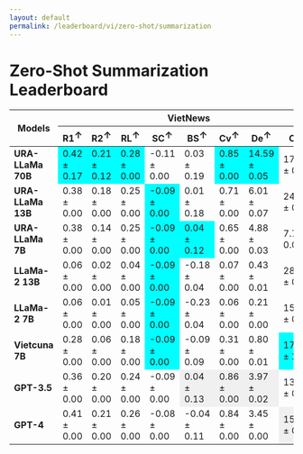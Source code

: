 ```yaml
---
layout: default
permalink: /leaderboard/vi/zero-shot/summarization
---
```

# Zero-Shot Summarization Leaderboard

<table class="table table-bordered table-sm w-100 dtHorizontalTable" cellspacing="0">
<thead>
<tr>
<th rowspan="2" class="text-center align-middle"><b>Models</b></th>
<th colspan="8" class="text-center"><b>VietNews</b></th>
<th colspan="8" class="text-center"><b>WikiLingua</b></th>
</tr>
<tr>
<th class="text-center"><b>R1<span style="vertical-align: super;">↑</span></b></th>
<th class="text-center"><b>R2<span style="vertical-align: super;">↑</span></b></th>
<th class="text-center"><b>RL<span style="vertical-align: super;">↑</span></b></th>
<th class="text-center"><b>SC<span style="vertical-align: super;">↑</span></b></th>
<th class="text-center"><b>BS<span style="vertical-align: super;">↑</span></b></th>
<th class="text-center"><b>Cv<span style="vertical-align: super;">↑</span></b></th>
<th class="text-center"><b>De<span style="vertical-align: super;">↑</span></b></th>
<th class="text-center"><b>Cp<span style="vertical-align: super;">↑</span></b></th>
<th class="text-center"><b>R1<span style="vertical-align: super;">↑</span></b></th>
<th class="text-center"><b>R2<span style="vertical-align: super;">↑</span></b></th>
<th class="text-center"><b>RL<span style="vertical-align: super;">↑</span></b></th>
<th class="text-center"><b>SC<span style="vertical-align: super;">↑</span></b></th>
<th class="text-center"><b>BS<span style="vertical-align: super;">↑</span></b></th>
<th class="text-center"><b>Cv<span style="vertical-align: super;">↑</span></b></th>
<th class="text-center"><b>De<span style="vertical-align: super;">↑</span></b></th>
<th class="text-center"><b>Cp<span style="vertical-align: super;">↑</span></b></th>
</tr>
</thead>
<tbody>
<tr>
<td class="text-center"><b>URA-LLaMa 70B</b></td>
<td class="text-center" style="background-color: cyan;">0.42 ± 0.17</td>
<td class="text-center" style="background-color: cyan;">0.21 ± 0.12</td>
<td class="text-center" style="background-color: cyan;">0.28 ± 0.00</td>
<td class="text-center">-0.11 ± 0.00</td>
<td class="text-center">0.03 ± 0.19</td>
<td class="text-center" style="background-color: cyan;">0.85 ± 0.00</td>
<td class="text-center" style="background-color: cyan;">14.59 ± 0.05</td>
<td class="text-center">17.21 ± 0.33</td>
<td class="text-center">0.37 ± 0.00</td>
<td class="text-center" style="background-color: cyan;">0.16 ± 0.00</td>
<td class="text-center">0.24 ± 0.00</td>
<td class="text-center">-0.22 ± 0.00</td>
<td class="text-center" style="background-color: cyan;">0.26 ± 0.16</td>
<td class="text-center">0.17 ± 0.00</td>
<td class="text-center">0.22 ± 0.00</td>
<td class="text-center">22.24 ± 0.97</td>
</tr>
<tr>
<td class="text-center"><b>URA-LLaMa 13B</b></td>
<td class="text-center">0.38 ± 0.00</td>
<td class="text-center">0.18 ± 0.00</td>
<td class="text-center">0.25 ± 0.00</td>
<td class="text-center" style="background-color: cyan;">-0.09 ± 0.00</td>
<td class="text-center">0.01 ± 0.18</td>
<td class="text-center">0.71 ± 0.00</td>
<td class="text-center">6.01 ± 0.07</td>
<td class="text-center">24.27 ± 0.61</td>
<td class="text-center">0.22 ± 0.00</td>
<td class="text-center">0.08 ± 0.00</td>
<td class="text-center">0.14 ± 0.00</td>
<td class="text-center" style="background-color: cyan;">-0.16 ± 0.00</td>
<td class="text-center">-0.13 ± 0.12</td>
<td class="text-center">0.42 ± 0.01</td>
<td class="text-center">3.06 ± 0.10</td>
<td class="text-center">49.58 ± 1.16</td>
</tr>
<tr>
<td class="text-center"><b>URA-LLaMa 7B</b></td>
<td class="text-center">0.38 ± 0.00</td>
<td class="text-center">0.14 ± 0.00</td>
<td class="text-center">0.25 ± 0.00</td>
<td class="text-center" style="background-color: cyan;">-0.09 ± 0.00</td>
<td class="text-center" style="background-color: cyan;">0.04 ± 0.12</td>
<td class="text-center">0.65 ± 0.00</td>
<td class="text-center">4.88 ± 0.03</td>
<td class="text-center">7.77 ± 0.05</td>
<td class="text-center" style="background-color: cyan;">0.40 ± 0.00</td>
<td class="text-center">0.15 ± 0.00</td>
<td class="text-center" style="background-color: cyan;">0.26 ± 0.00</td>
<td class="text-center" style="background-color: cyan;">-0.16 ± 0.00</td>
<td class="text-center">0.19 ± 0.07</td>
<td class="text-center" style="background-color: cyan;">0.73 ± 0.00</td>
<td class="text-center" style="background-color: cyan;">4.79 ± 0.07</td>
<td class="text-center">6.22 ± 0.07</td>
</tr>
<tr>
<td class="text-center"><b>LLaMa-2 13B</b></td>
<td class="text-center">0.06 ± 0.00</td>
<td class="text-center">0.02 ± 0.00</td>
<td class="text-center">0.04 ± 0.00</td>
<td class="text-center" style="background-color: cyan;">-0.09 ± 0.00</td>
<td class="text-center">-0.18 ± 0.04</td>
<td class="text-center">0.07 ± 0.00</td>
<td class="text-center">0.43 ± 0.01</td>
<td class="text-center">28.25 ± 0.24</td>
<td class="text-center">0.04 ± 0.00</td>
<td class="text-center">0.00 ± 0.00</td>
<td class="text-center">0.03 ± 0.00</td>
<td class="text-center" style="background-color: cyan;">-0.16 ± 0.00</td>
<td class="text-center">-0.11 ± 0.08</td>
<td class="text-center">0.03 ± 0.00</td>
<td class="text-center">0.07 ± 0.01</td>
<td class="text-center">19.55 ± 0.51</td>
</tr>
<tr>
<td class="text-center"><b>LLaMa-2 7B</b></td>
<td class="text-center">0.06 ± 0.00</td>
<td class="text-center">0.01 ± 0.00</td>
<td class="text-center">0.05 ± 0.00</td>
<td class="text-center" style="background-color: cyan;">-0.09 ± 0.00</td>
<td class="text-center">-0.23 ± 0.04</td>
<td class="text-center">0.06 ± 0.00</td>
<td class="text-center">0.21 ± 0.00</td>
<td class="text-center">15.75 ± 0.20</td>
<td class="text-center">0.04 ± 0.00</td>
<td class="text-center">0.00 ± 0.00</td>
<td class="text-center">0.03 ± 0.00</td>
<td class="text-center" style="background-color: cyan;">-0.16 ± 0.00</td>
<td class="text-center">-0.14 ± 0.07</td>
<td class="text-center">0.03 ± 0.00</td>
<td class="text-center">0.06 ± 0.00</td>
<td class="text-center">17.84 ± 0.50</td>
</tr>
<tr>
<td class="text-center"><b>Vietcuna 7B</b></td>
<td class="text-center">0.28 ± 0.00</td>
<td class="text-center">0.06 ± 0.00</td>
<td class="text-center">0.18 ± 0.00</td>
<td class="text-center" style="background-color: cyan;">-0.09 ± 0.00</td>
<td class="text-center">-0.09 ± 0.09</td>
<td class="text-center">0.31 ± 0.00</td>
<td class="text-center">0.80 ± 0.01</td>
<td class="text-center" style="background-color: cyan;">171.63 ± 1.71</td>
<td class="text-center">0.24 ± 0.00</td>
<td class="text-center">0.06 ± 0.00</td>
<td class="text-center">0.15 ± 0.00</td>
<td class="text-center" style="background-color: cyan;">-0.16 ± 0.00</td>
<td class="text-center">-0.18 ± 0.07</td>
<td class="text-center">0.51 ± 0.01</td>
<td class="text-center">1.16 ± 0.01</td>
<td class="text-center" style="background-color: cyan;">238.67 ± 3.37</td>
</tr>
<tr>
<td class="text-center"><b>GPT-3.5</b></td>
<td class="text-center">0.36 ± 0.00</td>
<td class="text-center">0.20 ± 0.00</td>
<td class="text-center">0.24 ± 0.00</td>
<td class="text-center">-0.09 ± 0.00</td>
<td class="text-center" style="background-color: #f0f0f0;">0.04 ± 0.13</td>
<td class="text-center" style="background-color: #f0f0f0;">0.86 ± 0.00</td>
<td class="text-center" style="background-color: #f0f0f0;">3.97 ± 0.02</td>
<td class="text-center">13.32 ± 0.65</td>
<td class="text-center">0.43 ± 0.00</td>
<td class="text-center" style="background-color: #f0f0f0;">0.21 ± 0.00</td>
<td class="text-center" style="background-color: #f0f0f0;">0.27 ± 0.00</td>
<td class="text-center" style="background-color: #f0f0f0;">-0.16 ± 0.00</td>
<td class="text-center">0.22 ± 0.03</td>
<td class="text-center" style="background-color: #f0f0f0;">0.87 ± 0.00</td>
<td class="text-center" style="background-color: #f0f0f0;">3.29 ± 0.03</td>
<td class="text-center">35.50 ± 0.82</td>
</tr>
<tr>
<td class="text-center"><b>GPT-4</b></td>
<td class="text-center">0.41 ± 0.00</td>
<td class="text-center">0.21 ± 0.00</td>
<td class="text-center">0.26 ± 0.00</td>
<td class="text-center">-0.08 ± 0.00</td>
<td class="text-center">-0.04 ± 0.11</td>
<td class="text-center">0.84 ± 0.00</td>
<td class="text-center">3.45 ± 0.00</td>
<td class="text-center" style="background-color: #f0f0f0;">15.43 ± 0.49</td>
<td class="text-center" style="background-color: #f0f0f0;">0.44 ± 0.00</td>
<td class="text-center" style="background-color: #f0f0f0;">0.21 ± 0.00</td>
<td class="text-center" style="background-color: #f0f0f0;">0.27 ± 0.00</td>
<td class="text-center" style="background-color: #f0f0f0;">-0.16 ± 0.00</td>
<td class="text-center" style="background-color: #f0f0f0;">0.24 ± 0.04</td>
<td class="text-center">0.82 ± 0.00</td>
<td class="text-center">2.37 ± 0.01</td>
<td class="text-center" style="background-color: #f0f0f0;">6.61 ± 0.16</td>
</tr>
</tbody>
</table>

